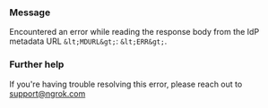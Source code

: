 
### Message
Encountered an error while reading the response body from the IdP metadata URL `&lt;MDURL&gt;`: `&lt;ERR&gt;`.

### Further help
If you're having trouble resolving this error, please reach out to [support@ngrok.com](mailto:support@ngrok.com?subject=Help%20with%20ERR_NGROK_7086)

